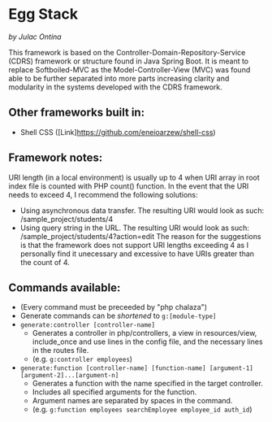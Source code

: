 
# Egg Stack
*by Julac Ontina*

This framework is based on the Controller-Domain-Repository-Service (CDRS) framework or structure found in Java Spring Boot.
It is meant to replace Softboiled-MVC as the Model-Controller-View (MVC) was found able to be further separated into more parts increasing clarity and modularity in the systems developed with the CDRS framework.

## Other frameworks built in:
* Shell CSS ([Link]https://github.com/eneioarzew/shell-css)

## Framework notes:
URI length (in a local environment) is usually up to 4 when URI array in root index file is counted with PHP count() function. In the event that the URI needs to exceed 4, I recommend the following solutions:
* Using asynchronous data transfer. The resulting URI would look as such: /sample_project/students/4
* Using query string in the URL. The resulting URI would look as such: /sample_project/students/4?action=edit
The reason for the suggestions is that the framework does not support URI lengths exceeding 4 as I personally find it unecessary and excessive to have URIs greater than the count of 4.

## Commands available:
* (Every command must be preceeded by "php chalaza")
* Generate commands can be *shortened* to `g:[module-type]`
* `generate:controller [controller-name]`
	* Generates a controller in php/controllers, a view in resources/view, include_once and use lines in the config file, and the necessary lines in the routes file.
	* (e.g. `g:controller employees`)
* `generate:function [controller-name] [function-name] [argument-1] [argument-2]...[argument-n]`
	* Generates a function with the name specified in the target controller.
	* Includes all specified arguments for the function.
	* Argument names are separated by spaces in the command.
	* (e.g. `g:function employees searchEmployee employee_id auth_id`)